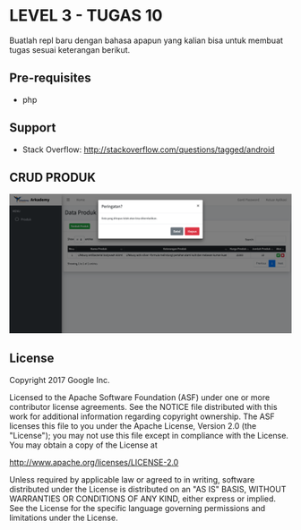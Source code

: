LEVEL 3 - TUGAS 10
=====================================

Buatlah repl baru dengan bahasa apapun yang kalian bisa untuk membuat tugas sesuai keterangan berikut.


Pre-requisites
--------------

- php

Support
-------

- Stack Overflow: http://stackoverflow.com/questions/tagged/android

CRUD PRODUK
-----

![alt text](https://github.com/mobiledevelopt/arkademy/blob/master/assets/delete.png)

License
-------

Copyright 2017 Google Inc.

Licensed to the Apache Software Foundation (ASF) under one or more contributor
license agreements.  See the NOTICE file distributed with this work for
additional information regarding copyright ownership.  The ASF licenses this
file to you under the Apache License, Version 2.0 (the "License"); you may not
use this file except in compliance with the License.  You may obtain a copy of
the License at

  http://www.apache.org/licenses/LICENSE-2.0

Unless required by applicable law or agreed to in writing, software
distributed under the License is distributed on an "AS IS" BASIS, WITHOUT
WARRANTIES OR CONDITIONS OF ANY KIND, either express or implied.  See the
License for the specific language governing permissions and limitations under
the License.
